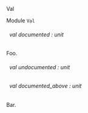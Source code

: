 Val

 Module `Val`
<a id="val-documented"></a>
###### &nbsp; val documented : unit

Foo.




<a id="val-undocumented"></a>
###### &nbsp; val undocumented : unit



<a id="val-documented_above"></a>
###### &nbsp; val documented_above : unit

Bar.


